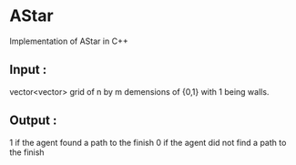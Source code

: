# AStar

Implementation of AStar in C++

## Input :
vector<vector<int>> grid of n by m demensions of {0,1} with 1 being walls.

## Output :
1 if the agent found a path to the finish
0 if the agent did not find a path to the finish

